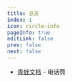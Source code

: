 ```yaml
---
title: 总览
index: 1
icon: circle-info
pageInfo: true
editLink: false
prev: false
next: false
---
```


- [青蛙文档](https://docs.qq.com/doc/DUWlmYmNsaHJjR0pC?friendUin=Z4CX6KpO5ruQY5WlTd4hgg%253D%253D&ADUIN=1434716883&ADSESSION=1745032468&ADTAG=CLIENT.QQ.6067_.0&ADPUBNO=27448&jumpuin=1434716883) - 电话筒



